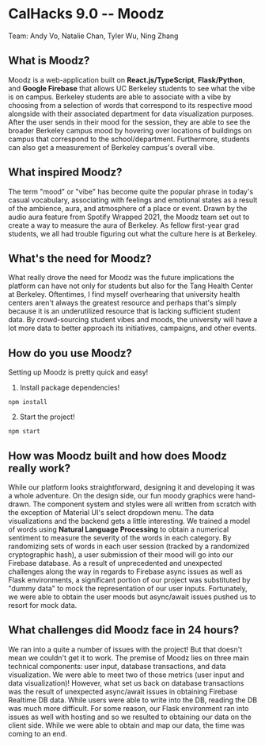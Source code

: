 # CalHacks 9.0 -- Moodz

Team: Andy Vo, Natalie Chan, Tyler Wu, Ning Zhang

## What is Moodz?
Moodz is a web-application built on **React.js/TypeScript**, **Flask/Python**, and **Google Firebase** that allows UC Berkeley students to see what the vibe is on campus. Berkeley students are able to associate with a vibe by choosing from a selection of words that correspond to its respective mood alongside with their associated department for data visualization purposes. After the user sends in their mood for the session, they are able to see the broader Berkeley campus mood by hovering over locations of buildings on campus that correspond to the school/department. Furthermore, students can also get a measurement of Berkeley campus's overall vibe.

## What inspired Moodz?
The term "mood" or "vibe" has become quite the popular phrase in today's casual vocabulary, associating with feelings and emotional states as a result of the ambience, aura, and atmosphere of a place or event. Drawn by the audio aura feature from Spotify Wrapped 2021, the Moodz team set out to create a way to measure the aura of Berkeley. As fellow first-year grad students, we all had trouble figuring out what the culture here is at Berkeley.

## What's the need for Moodz?
What really drove the need for Moodz was the future implications the platform can have not only for students but also for the Tang Health Center at Berkeley. Oftentimes, I find myself overhearing that university health centers aren't always the greatest resource and perhaps that's simply because it is an underutilized resource that is lacking sufficient student data. By crowd-sourcing student vibes and moods, the university will have a lot more data to better approach its initiatives, campaigns, and other events.

## How do you use Moodz?
Setting up Moodz is pretty quick and easy!

1. Install package dependencies!

`npm install`

2. Start the project!

`npm start`

## How was Moodz built and how does Moodz really work?
While our platform looks straightforward, designing it and developing it was a whole adventure. On the design side, our fun moody graphics were hand-drawn. The component system and styles were all written from scratch with the exception of Material UI's select dropdown menu. The data visualizations and the backend gets a little interesting. We trained a model of words using **Natural Language Processing** to obtain a numerical sentiment to measure the severity of the words in each category. By randomizing sets of words in each user session (tracked by a randomized cryptographic hash), a user submission of their mood will go into our Firebase database. As a result of unprecedented and unexpected challenges along the way in regards to Firebase async issues as well as Flask environments, a significant portion of our project was substituted by "dummy data" to mock the representation of our user inputs. Fortunately, we were able to obtain the user moods but async/await issues pushed us to resort for mock data.

## What challenges did Moodz face in 24 hours?
We ran into a quite a number of issues with the project! But that doesn't mean we couldn't get it to work. The premise of Moodz lies on three main technical components: user input, database transactions, and data visualization. We were able to meet two of those metrics (user input and data visualization)! However, what set us back on database transactions was the result of unexpected async/await issues in obtaining Firebase Realtime DB data. While users were able to write into the DB, reading the DB was much more difficult. For some reason, our Flask environment ran into issues as well with hosting and so we resulted to obtaining our data on the client side. While we were able to obtain and map our data, the time was coming to an end.
